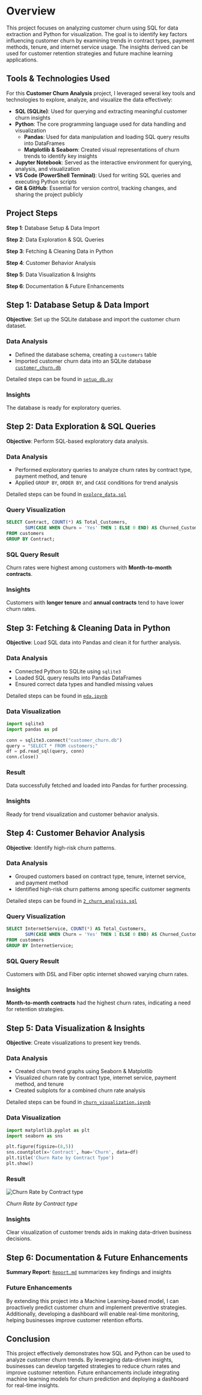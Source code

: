 # Overview
This project focuses on analyzing customer churn using SQL for data extraction and Python for visualization. The goal is to identify key factors influencing customer churn by examining trends in contract types, payment methods, tenure, and internet service usage. The insights derived can be used for customer retention strategies and future machine learning applications.

## Tools & Technologies Used
For this <b>Customer Churn Analysis</b> project, I leveraged several key tools and technologies to explore, analyze, and visualize the data effectively:
- <b>SQL (SQLite)</b>: Used for querying and extracting meaningful customer churn insights
- <b>Python</b>: The core programming language used for data handling and visualization
    - <b>Pandas</b>: Used for data manipulation and loading SQL query results into DataFrames
    - <b>Matplotlib & Seaborn</b>: Created visual representations of churn trends to identify key insights
- <b>Jupyter Notebook</b>: Served as the interactive environment for querying, analysis, and visualization
- <b>VS Code (PowerShell Terminal)</b>: Used for writing SQL queries and executing Python scripts
- <b>Git & GitHub</b>: Essential for version control, tracking changes, and sharing the project publicly

## Project Steps
<b>Step 1</b>: Database Setup & Data Import

<b>Step 2</b>: Data Exploration & SQL Queries

<b>Step 3</b>: Fetching & Cleaning Data in Python

<b>Step 4</b>: Customer Behavior Analysis

<b>Step 5</b>: Data Visualization & Insights

<b>Step 6</b>: Documentation & Future Enhancements

## Step 1: Database Setup & Data Import
<b>Objective</b>: Set up the SQLite database and import the customer churn dataset.
### Data Analysis
- Defined the database schema, creating a `customers` table
- Imported customer churn data into an SQLite database [`customer_churn.db`](Database/customer_churn.db)

Detailed steps can be found in [`setup_db.py`](Database/setup_db.py)

### Insights
The database is ready for exploratory queries.


## Step 2: Data Exploration & SQL Queries
<b>Objective</b>: Perform SQL-based exploratory data analysis.
### Data Analysis
- Performed exploratory queries to analyze churn rates by contract type, payment method, and tenure
- Applied `GROUP BY`, `ORDER BY`, and `CASE` conditions for trend analysis

Detailed steps can be found in [`explore_data.sql`](sql/explore_data.sql)

### Query Visualization
```sql
SELECT Contract, COUNT(*) AS Total_Customers, 
       SUM(CASE WHEN Churn = 'Yes' THEN 1 ELSE 0 END) AS Churned_Customers
FROM customers 
GROUP BY Contract;
```

### SQL Query Result
Churn rates were highest among customers with <b>Month-to-month contracts</b>.

### Insights
Customers with <b>longer tenure</b> and <b>annual contracts</b> tend to have lower churn rates.


## Step 3: Fetching & Cleaning Data in Python
<b>Objective</b>: Load SQL data into Pandas and clean it for further analysis.
### Data Analysis
- Connected Python to SQLite using `sqlite3`
- Loaded SQL query results into Pandas DataFrames
- Ensured correct data types and handled missing values

Detailed steps can be found in [`eda.ipynb`](Notebooks/eda.ipynb)

### Data Visualization
```python
import sqlite3
import pandas as pd

conn = sqlite3.connect("customer_churn.db")
query = "SELECT * FROM customers;"
df = pd.read_sql(query, conn)
conn.close()
```

### Result
Data successfully fetched and loaded into Pandas for further processing.

### Insights
Ready for trend visualization and customer behavior analysis.


## Step 4: Customer Behavior Analysis
<b>Objective</b>: Identify high-risk churn patterns.
### Data Analysis
- Grouped customers based on contract type, tenure, internet service, and payment method
- Identified high-risk churn patterns among specific customer segments

Detailed steps can be found in [`2_churn_analysis.sql`](sql/2_churn_analysis.sql)

### Query Visualization
```sql
SELECT InternetService, COUNT(*) AS Total_Customers,
       SUM(CASE WHEN Churn = 'Yes' THEN 1 ELSE 0 END) AS Churned_Customers
FROM customers 
GROUP BY InternetService;
```

### SQL Query Result
Customers with DSL and Fiber optic internet showed varying churn rates.

### Insights
<b>Month-to-month contracts</b> had the highest churn rates, indicating a need for retention strategies.


## Step 5: Data Visualization & Insights
<b>Objective</b>: Create visualizations to present key trends.
### Data Analysis
- Created churn trend graphs using Seaborn & Matplotlib
- Visualized churn rate by contract type, internet service, payment method, and tenure
- Created subplots for a combined churn rate analysis

Detailed steps can be found in [`churn_visualization.ipynb`](Notebooks/churn_visualization.ipynb)

### Data Visualization
```python
import matplotlib.pyplot as plt
import seaborn as sns

plt.figure(figsize=(8,5))
sns.countplot(x='Contract', hue='Churn', data=df)
plt.title('Churn Rate by Contract Type')
plt.show()
```

### Result
![Churn Rate by Contract type](Output_Images/plot.png) 

*Churn Rate by Contract type*

### Insights
Clear visualization of customer trends aids in making data-driven business decisions.

## Step 6: Documentation & Future Enhancements
<b>Summary Report</b>: [`Report.md`](Reports/Report.md) summarizes key findings and insights

### Future Enhancements
By extending this project into a Machine Learning-based model, I can proactively predict customer churn and implement preventive strategies. Additionally, developing a dashboard will enable real-time monitoring, helping businesses improve customer retention efforts.


## Conclusion
This project effectively demonstrates how SQL and Python can be used to analyze customer churn trends. By leveraging data-driven insights, businesses can develop targeted strategies to reduce churn rates and improve customer retention. Future enhancements include integrating machine learning models for churn prediction and deploying a dashboard for real-time insights.